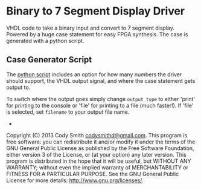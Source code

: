 Binary to 7 Segment Display Driver
==========================

VHDL code to take a binary input and convert to 7 segment display. Powered by a huge case statement for easy FPGA synthesis. The case is generated with a python script.

Case Generator Script
----------------------------
The [python script](output_case_generator.py) includes an option for how many numbers the driver should support, the VHDL output signal, and where the case statement gets output to. 

To switch where the output goes simply change `output_type` to either 'print' for printing to the console or 'file' for printing to a file (much faster!). If 'file' is selected, set `filename` to your output file name.



-
Copyright (C) 2013 Cody Smith codysmithd@gmail.com. This program is free software: you can redistribute it and/or modify it under the terms of the GNU General Public License as published by the Free Software Foundation, either version 3 of the License, or (at your option) any later version. This program is distributed in the hope that it will be useful, but WITHOUT ANY WARRANTY; without even the implied warranty of MERCHANTABILITY or FITNESS FOR A PARTICULAR PURPOSE. See the GNU General Public License for more details: http://www.gnu.org/licenses/.
